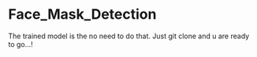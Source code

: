 # Face_Mask_Detection
The trained model is the no need to do that. Just git clone and u are ready to go...!
